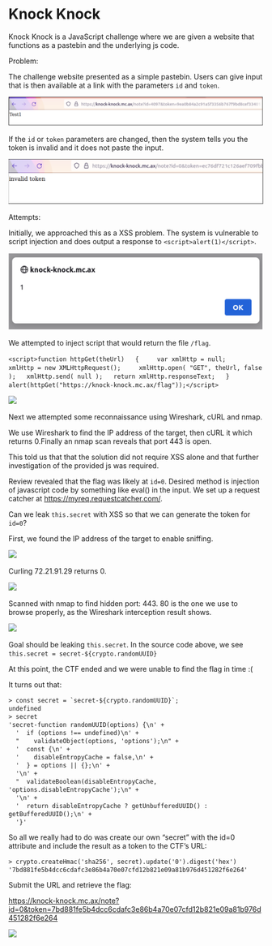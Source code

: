 # Knock Knock

Knock Knock is a JavaScript challenge where we are given a website that functions as a pastebin and the underlying js code. 

Problem:

The challenge website presented as a simple pastebin. Users can give input that is then available at a link with the parameters ```id``` and ```token```.

![](images/img1.png?raw=true)

If the ```id``` or ```token``` parameters are changed, then the system tells you the token is invalid and it does not paste the input.

![](images/img2.png?raw=true)

Attempts:

Initially, we approached this as a XSS problem. The system is vulnerable to script injection and does output a response to ```<script>alert(1)</script>```. 

![](images/img3.png?raw=true)

We attempted to inject script that would return the file ```/flag```.

```<script>function httpGet(theUrl)   { 	var xmlHttp = null;  	xmlHttp = new XMLHttpRequest(); 	xmlHttp.open( "GET", theUrl, false ); 	xmlHttp.send( null ); 	return xmlHttp.responseText;   }   alert(httpGet("https://knock-knock.mc.ax/flag"));</script>```

![](images/img4.png?raw=true)

Next we attempted some reconnaissance using Wireshark, cURL and nmap.

We use Wireshark to find the IP address of the target, then cURL it which returns 0.Finally an nmap scan reveals that port 443 is open.

This told us that that the solution did not require XSS alone and that further investigation of the provided js was required. 

Review revealed that the flag was likely at ```id=0```. Desired method is injection of javascript code by something like eval() in the input. We set up a request catcher at https://myreq.requestcatcher.com/. 

Can we leak ```this.secret``` with XSS so that we can generate the token for ```id=0```?

First, we found the IP address of the target to enable sniffing.

![](images/img5.png?raw=true)

Curling 72.21.91.29 returns 0. 

![](images/img6.png?raw=true)

Scanned with nmap to find hidden port: 443. 80 is the one we use to browse properly, as the Wireshark interception result shows.

![](images/img7.png?raw=true)

Goal should be leaking ```this.secret```. In the source code above, we see ```this.secret = secret-${crypto.randomUUID}```

At this point, the CTF ended and we were unable to find the flag in time :( 

It turns out that:

```
> const secret = `secret-${crypto.randomUUID}`;
undefined
> secret
'secret-function randomUUID(options) {\n' +
  '  if (options !== undefined)\n' +
  "    validateObject(options, 'options');\n" +
  '  const {\n' +
  '    disableEntropyCache = false,\n' +
  '  } = options || {};\n' +
  '\n' +
  "  validateBoolean(disableEntropyCache, 'options.disableEntropyCache');\n" +
  '\n' +
  '  return disableEntropyCache ? getUnbufferedUUID() : getBufferedUUID();\n' +
  '}'
```

So all we really had to do was create our own “secret” with the id=0 attribute and include the result as a token to the CTF’s URL:

```
> crypto.createHmac('sha256', secret).update('0').digest('hex')
'7bd881fe5b4dcc6cdafc3e86b4a70e07cfd12b821e09a81b976d451282f6e264'
```

Submit the URL and retrieve the flag:

https://knock-knock.mc.ax/note?id=0&token=7bd881fe5b4dcc6cdafc3e86b4a70e07cfd12b821e09a81b976d451282f6e264 

![](images/img8.png?raw=true)
